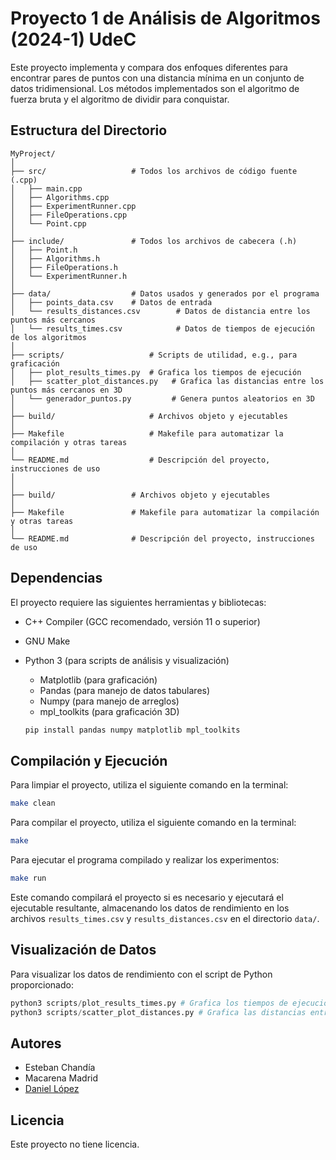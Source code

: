 # Proyecto 1 de Análisis de Algoritmos (2024-1) UdeC

Este proyecto implementa y compara dos enfoques diferentes para encontrar pares de puntos con una distancia mínima en un conjunto de datos tridimensional. Los métodos implementados son el algoritmo de fuerza bruta y el algoritmo de dividir para conquistar.

## Estructura del Directorio

```
MyProject/
│
├── src/                   # Todos los archivos de código fuente (.cpp)
│   ├── main.cpp
│   ├── Algorithms.cpp
│   ├── ExperimentRunner.cpp
│   ├── FileOperations.cpp
│   └── Point.cpp
│
├── include/               # Todos los archivos de cabecera (.h)
│   ├── Point.h
│   ├── Algorithms.h
│   ├── FileOperations.h
│   └── ExperimentRunner.h
│
├── data/                  # Datos usados y generados por el programa
│   ├── points_data.csv    # Datos de entrada 
│   └── results_distances.csv        # Datos de distancia entre los puntos más cercanos
│   └── results_times.csv            # Datos de tiempos de ejecución de los algoritmos
│
├── scripts/                   # Scripts de utilidad, e.g., para graficación
│   ├── plot_results_times.py  # Grafica los tiempos de ejecución
│   ├── scatter_plot_distances.py   # Grafica las distancias entre los puntos más cercanos en 3D
│   └── generador_puntos.py         # Genera puntos aleatorios en 3D
│
├── build/                     # Archivos objeto y ejecutables
│
├── Makefile                   # Makefile para automatizar la compilación y otras tareas
│
└── README.md                  # Descripción del proyecto, instrucciones de uso
│   
│
├── build/                 # Archivos objeto y ejecutables
│
├── Makefile               # Makefile para automatizar la compilación y otras tareas
│
└── README.md              # Descripción del proyecto, instrucciones de uso
```

## Dependencias

El proyecto requiere las siguientes herramientas y bibliotecas:

- C++ Compiler (GCC recomendado, versión 11 o superior)
- GNU Make
- Python 3 (para scripts de análisis y visualización)
    - Matplotlib (para graficación) 
    - Pandas (para manejo de datos tabulares) 
    - Numpy (para manejo de arreglos) 
    - mpl_toolkits (para graficación 3D) 

    ```bash
    pip install pandas numpy matplotlib mpl_toolkits
    ```


## Compilación y Ejecución

Para limpiar el proyecto, utiliza el siguiente comando en la terminal:

```bash
make clean
```

Para compilar el proyecto, utiliza el siguiente comando en la terminal:

```bash
make
```

Para ejecutar el programa compilado y realizar los experimentos:

```bash
make run
```

Este comando compilará el proyecto si es necesario y ejecutará el ejecutable resultante, almacenando los datos de rendimiento en los archivos `results_times.csv` y `results_distances.csv` en el directorio `data/`.

## Visualización de Datos

Para visualizar los datos de rendimiento con el script de Python proporcionado:

```python
python3 scripts/plot_results_times.py # Grafica los tiempos de ejecución
python3 scripts/scatter_plot_distances.py # Grafica las distancias entre los puntos más cercanos en 3D
```


## Autores

- Esteban Chandía
- Macarena Madrid
- [Daniel López](https://github.com/Primo18)

## Licencia

Este proyecto no tiene licencia.



